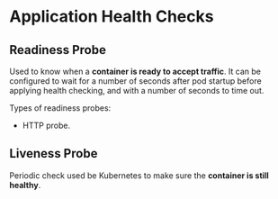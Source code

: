 # Application Health Checks

## Readiness Probe

Used to know when a **container is ready to accept traffic**. It can be configured to wait for a number of seconds after pod startup before applying health checking, and with a number of seconds to time out.

Types of readiness probes:

- HTTP probe.

## Liveness Probe

Periodic check used be Kubernetes to make sure the **container is still healthy**.